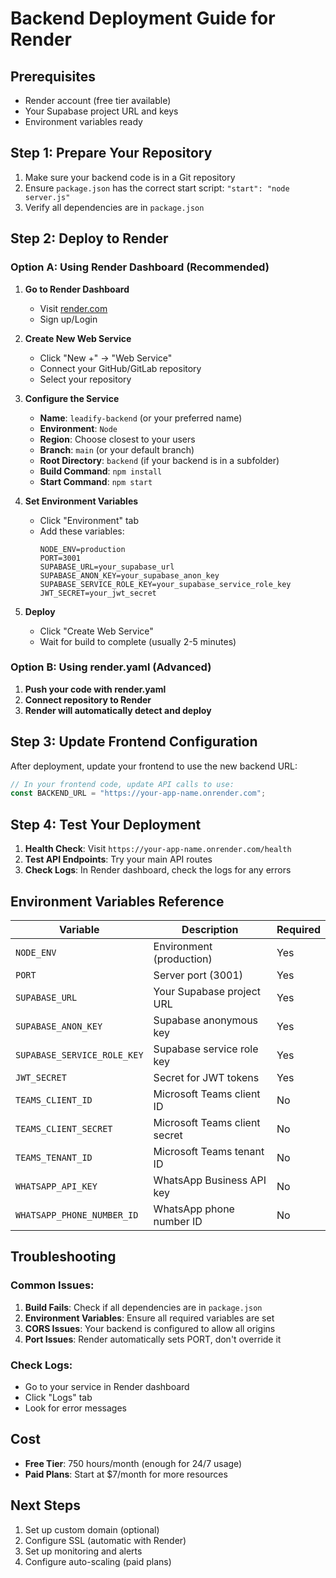# Backend Deployment Guide for Render

## Prerequisites

- Render account (free tier available)
- Your Supabase project URL and keys
- Environment variables ready

## Step 1: Prepare Your Repository

1. Make sure your backend code is in a Git repository
2. Ensure `package.json` has the correct start script: `"start": "node server.js"`
3. Verify all dependencies are in `package.json`

## Step 2: Deploy to Render

### Option A: Using Render Dashboard (Recommended)

1. **Go to Render Dashboard**

   - Visit [render.com](https://render.com)
   - Sign up/Login

2. **Create New Web Service**

   - Click "New +" → "Web Service"
   - Connect your GitHub/GitLab repository
   - Select your repository

3. **Configure the Service**

   - **Name**: `leadify-backend` (or your preferred name)
   - **Environment**: `Node`
   - **Region**: Choose closest to your users
   - **Branch**: `main` (or your default branch)
   - **Root Directory**: `backend` (if your backend is in a subfolder)
   - **Build Command**: `npm install`
   - **Start Command**: `npm start`

4. **Set Environment Variables**

   - Click "Environment" tab
   - Add these variables:
     ```
     NODE_ENV=production
     PORT=3001
     SUPABASE_URL=your_supabase_url
     SUPABASE_ANON_KEY=your_supabase_anon_key
     SUPABASE_SERVICE_ROLE_KEY=your_supabase_service_role_key
     JWT_SECRET=your_jwt_secret
     ```

5. **Deploy**
   - Click "Create Web Service"
   - Wait for build to complete (usually 2-5 minutes)

### Option B: Using render.yaml (Advanced)

1. **Push your code with render.yaml**
2. **Connect repository to Render**
3. **Render will automatically detect and deploy**

## Step 3: Update Frontend Configuration

After deployment, update your frontend to use the new backend URL:

```typescript
// In your frontend code, update API calls to use:
const BACKEND_URL = "https://your-app-name.onrender.com";
```

## Step 4: Test Your Deployment

1. **Health Check**: Visit `https://your-app-name.onrender.com/health`
2. **Test API Endpoints**: Try your main API routes
3. **Check Logs**: In Render dashboard, check the logs for any errors

## Environment Variables Reference

| Variable                    | Description                   | Required |
| --------------------------- | ----------------------------- | -------- |
| `NODE_ENV`                  | Environment (production)      | Yes      |
| `PORT`                      | Server port (3001)            | Yes      |
| `SUPABASE_URL`              | Your Supabase project URL     | Yes      |
| `SUPABASE_ANON_KEY`         | Supabase anonymous key        | Yes      |
| `SUPABASE_SERVICE_ROLE_KEY` | Supabase service role key     | Yes      |
| `JWT_SECRET`                | Secret for JWT tokens         | Yes      |
| `TEAMS_CLIENT_ID`           | Microsoft Teams client ID     | No       |
| `TEAMS_CLIENT_SECRET`       | Microsoft Teams client secret | No       |
| `TEAMS_TENANT_ID`           | Microsoft Teams tenant ID     | No       |
| `WHATSAPP_API_KEY`          | WhatsApp Business API key     | No       |
| `WHATSAPP_PHONE_NUMBER_ID`  | WhatsApp phone number ID      | No       |

## Troubleshooting

### Common Issues:

1. **Build Fails**: Check if all dependencies are in `package.json`
2. **Environment Variables**: Ensure all required variables are set
3. **CORS Issues**: Your backend is configured to allow all origins
4. **Port Issues**: Render automatically sets PORT, don't override it

### Check Logs:

- Go to your service in Render dashboard
- Click "Logs" tab
- Look for error messages

## Cost

- **Free Tier**: 750 hours/month (enough for 24/7 usage)
- **Paid Plans**: Start at $7/month for more resources

## Next Steps

1. Set up custom domain (optional)
2. Configure SSL (automatic with Render)
3. Set up monitoring and alerts
4. Configure auto-scaling (paid plans)
